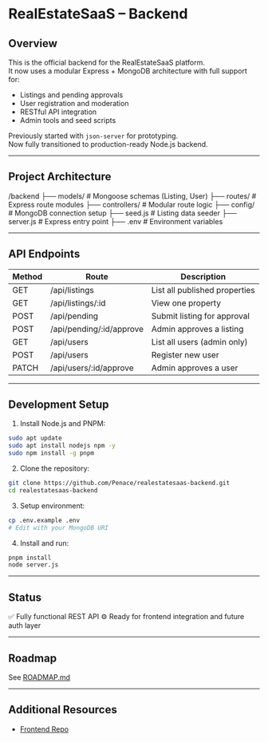 # RealEstateSaaS – Backend

## Overview

This is the official backend for the RealEstateSaaS platform.  
It now uses a modular Express + MongoDB architecture with full support for:

- Listings and pending approvals
- User registration and moderation
- RESTful API integration
- Admin tools and seed scripts

Previously started with `json-server` for prototyping.  
Now fully transitioned to production-ready Node.js backend.

---

## Project Architecture

/backend
├── models/             # Mongoose schemas (Listing, User)
├── routes/             # Express route modules
├── controllers/        # Modular route logic
├── config/             # MongoDB connection setup
├── seed.js             # Listing data seeder
├── server.js           # Express entry point
├── .env                # Environment variables

---

## API Endpoints

| Method | Route                           | Description                   |
|--------|----------------------------------|-------------------------------|
| GET    | /api/listings                   | List all published properties |
| GET    | /api/listings/:id               | View one property             |
| POST   | /api/pending                    | Submit listing for approval   |
| POST   | /api/pending/:id/approve        | Admin approves a listing      |
| GET    | /api/users                      | List all users (admin only)   |
| POST   | /api/users                      | Register new user             |
| PATCH  | /api/users/:id/approve          | Admin approves a user         |

---
## Development Setup

1. Install Node.js and PNPM:
```bash
sudo apt update
sudo apt install nodejs npm -y
sudo npm install -g pnpm
```

2. Clone the repository:
```bash
git clone https://github.com/Penace/realestatesaas-backend.git
cd realestatesaas-backend
```

3. Setup environment:
```bash
cp .env.example .env
# Edit with your MongoDB URI
```

4. Install and run:
```bash
pnpm install
node server.js
```
---
## **Status**  
✅ Fully functional REST API
⚙️ Ready for frontend integration and future auth layer

---
## **Roadmap**
See [ROADMAP.md](./ROADMAP.md)

---
## **Additional Resources**
- [Frontend Repo](https://github.com/Penace/realestatesaas-frontend)